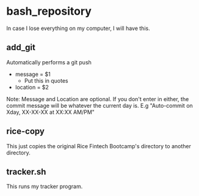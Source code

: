 # bash_repository
In case I lose everything on my computer, I will have this.

## add_git
Automatically performs a git push
* message = $1
  * Put this in quotes
* location = $2

Note: Message and Location are optional. If you don't enter in either, the commit message will be whatever the current day is.
E.g "Auto-commit on Xday, XX-XX-XX at XX:XX AM/PM"

## rice-copy
This just copies the original Rice Fintech Bootcamp's directory to another directory.

## tracker.sh
This runs my tracker program.
